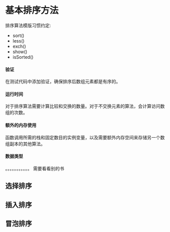 # 基本排序方法

排序算法模版习惯约定:
* sort()
* less()
* exch()
* show()
* isSorted()

#### 验证
在测试代码中添加验证，确保排序后数组元素都是有序的。

#### 运行时间
对于排序算法需要计算比较和交换的数量。对于不交换元素的算法，会计算访问数组的次数。

#### 额外的内存使用
函数调用所需的栈和固定数目的实例变量，以及需要额外内存空间来存储另一个数组副本的其他算法。

#### 数据类型
。。。。。。。。。。。 需要看看别的书

## 选择排序

## 插入排序

## 冒泡排序
